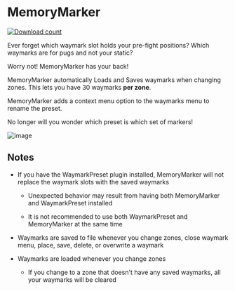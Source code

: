 # MemoryMarker
[![Download count](https://img.shields.io/endpoint?url=https://qzysathwfhebdai6xgauhz4q7m0mzmrf.lambda-url.us-east-1.on.aws/MemoryMarker)](https://github.com/keysmashes/MemoryMarker)

Ever forget which waymark slot holds your pre-fight positions? Which waymarks are for pugs and not your static?

Worry not! MemoryMarker has your back!

MemoryMarker automatically Loads and Saves waymarks when changing zones. This lets you have 30 waymarks **per zone**.

MemoryMarker adds a context menu option to the waymarks menu to rename the preset.

No longer will you wonder which preset is which set of markers!

![image](https://user-images.githubusercontent.com/9083275/215379965-92ca1091-0182-407a-9750-5c3e07a67336.png)

## Notes

- If you have the WaymarkPreset plugin installed, MemoryMarker will not replace the waymark slots with the saved waymarks

  - Unexpected behavior may result from having both MemoryMarker and WaymarkPreset installed
  
  - It is not recommended to use both WaymarkPreset and MemoryMarker at the same time

- Waymarks are saved to file whenever you change zones, close waymark menu, place, save, delete, or overwrite a waymark

- Waymarks are loaded whenever you change zones

  - If you change to a zone that doesn't have any saved waymarks, all your waymarks will be cleared
